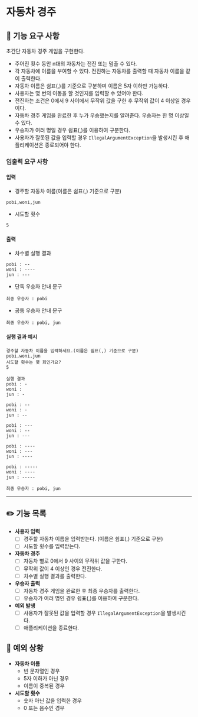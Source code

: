 # 자동차 경주
## 🚀 기능 요구 사항
초간단 자동차 경주 게임을 구현한다.

- 주어진 횟수 동안 n대의 자동차는 전진 또는 멈출 수 있다.
- 각 자동차에 이름을 부여할 수 있다. 전진하는 자동차를 출력할 때 자동차 이름을 같이 출력한다.
- 자동차 이름은 쉼표(,)를 기준으로 구분하며 이름은 5자 이하만 가능하다.
- 사용자는 몇 번의 이동을 할 것인지를 입력할 수 있어야 한다.
- 전진하는 조건은 0에서 9 사이에서 무작위 값을 구한 후 무작위 값이 4 이상일 경우이다.
- 자동차 경주 게임을 완료한 후 누가 우승했는지를 알려준다. 우승자는 한 명 이상일 수 있다.
- 우승자가 여러 명일 경우 쉼표(,)를 이용하여 구분한다.
- 사용자가 잘못된 값을 입력할 경우 `IllegalArgumentException`을 발생시킨 후 애플리케이션은 종료되어야 한다.

### 입출력 요구 사항
#### 입력
- 경주할 자동차 이름(이름은 쉼표(,) 기준으로 구분)
```
pobi,woni,jun
```
- 시도할 횟수
```
5
```

#### 출력
- 차수별 실행 결과
```
pobi : --
woni : ----
jun : ---
```
- 단독 우승자 안내 문구
```
최종 우승자 : pobi
```
- 공동 우승자 안내 문구
```
최종 우승자 : pobi, jun
```

#### 실행 결과 예시
```
경주할 자동차 이름을 입력하세요.(이름은 쉼표(,) 기준으로 구분)
pobi,woni,jun
시도할 횟수는 몇 회인가요?
5

실행 결과
pobi : -
woni : 
jun : -

pobi : --
woni : -
jun : --

pobi : ---
woni : --
jun : ---

pobi : ----
woni : ---
jun : ----

pobi : -----
woni : ----
jun : -----

최종 우승자 : pobi, jun
```

---
## ✏️ 기능 목록
- **사용자 입력**
  - [ ] 경주할 자동차 이름을 입력받는다. (이름은 쉼표(,) 기준으로 구분)
  - [ ] 시도할 횟수를 입력받는다.
- **자동차 경주**
  - [ ] 자동차 별로 0에서 9 사이의 무작위 값을 구한다.
  - [ ] 무작위 값이 4 이상인 경우 전진한다.
  - [ ] 차수별 실행 결과를 출력한다.
- **우승자 출력**
  - [ ] 자동차 경주 게임을 완료한 후 최종 우승자를 출력한다.
  - [ ] 우승자가 여러 명인 경우 쉼표(,)를 이용하여 구분한다.
- **예외 발생**
  - [ ] 사용자가 잘못된 값을 입력할 경우 `IllegalArgumentException`을 발생시킨다.
  - [ ] 애플리케이션을 종료한다.

## 🚨 예외 상황
- **자동차 이름**
  - 빈 문자열인 경우
  - 5자 이하가 아닌 경우
  - 이름이 중복된 경우
- **시도할 횟수**
  - 숫자 아닌 값을 입력한 경우
  - 0 또는 음수인 경우